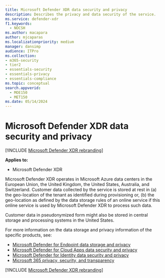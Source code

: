 ```yaml
---
title: Microsoft Defender XDR data security and privacy
description: Describes the privacy and data security of the service.
ms.service: defender-xdr
f1.keywords: 
  - NOCSH
ms.author: macapara
author: mjcaparas
ms.localizationpriority: medium
manager: dansimp
audience: ITPro
ms.collection: 
- m365-security
- tier2
- essentials-security
- essentials-privacy
- essentials-compliance
ms.topic: conceptual
search.appverid: 
  - MOE150
  - MET150
ms.date: 05/14/2024
---
```


# Microsoft Defender XDR data security and privacy

[!INCLUDE [Microsoft Defender XDR rebranding](../includes/microsoft-defender.md)]


**Applies to:**
- Microsoft Defender XDR

Microsoft Defender XDR operates in Microsoft Azure data centers in the European Union, the United Kingdom, the United States, Australia, and Switzerland. Customer data collected by the service is stored at rest in (a) the geo-location of the tenant as identified during provisioning or, (b) the geo-location as defined by the data storage rules of an online service if this online service is used by Microsoft Defender XDR to process such data.

Customer data in pseudonymized form might also be stored in central storage and processing systems in the United States.

For more information on the data storage and privacy information of the specific products, see:
- [Microsoft Defender for Endpoint data storage and privacy](/windows/security/threat-protection/microsoft-defender-atp/data-storage-privacy)
- [Microsoft Defender for Cloud Apps data security and privacy](/cloud-app-security/cas-compliance-trust)
- [Microsoft Defender for Identity data security and privacy](/defender-for-identity/privacy-compliance)
- [Microsoft 365 privacy, security, and transparency](/office365/servicedescriptions/office-365-platform-service-description/privacy-security-and-transparency#advanced-threat-protection)

[!INCLUDE [Microsoft Defender XDR rebranding](../includes/defender-m3d-techcommunity.md)]
